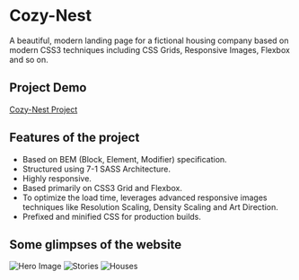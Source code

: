 # Cozy-Nest
A beautiful, modern landing page for a fictional housing company based on modern CSS3 techniques including CSS Grids, Responsive Images, Flexbox and so on.

## Project Demo ##
[Cozy-Nest Project](https://aman50.github.io/cozy-nest/)


## Features of the project ##
* Based on BEM (Block, Element, Modifier) specification.
* Structured using 7-1 SASS Architecture.
* Highly responsive.
* Based primarily on CSS3 Grid and Flexbox.
* To optimize the load time, leverages advanced responsive images techniques like Resolution Scaling, Density Scaling and Art Direction.
* Prefixed and minified CSS for production builds.


## Some glimpses of the website ##

![Hero Image](https://user-images.githubusercontent.com/6976414/196049918-3a8a8339-bf64-43d6-b4cf-a24a276bec5b.PNG)
![Stories](https://user-images.githubusercontent.com/6976414/196049925-c6def789-33e7-4350-9fd6-c17b91dcd9b6.PNG)
![Houses](https://user-images.githubusercontent.com/6976414/196049927-ff75d7a8-faf1-40c2-9d94-aa51f5447bb0.PNG)
